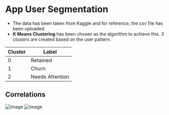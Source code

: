 # App User Segmentation

* The data has been taken from Kaggle and for reference, the csv file has been uploaded.
* **K Means Clustering** has been chosen as the algorithm to achieve this. *_3 clusters_* are created based on the user pattern.

Cluster | Label
------------- | -------------
0 | Retained
1  | Churn
2  | Needs Attention

## Correlations
![image](https://user-images.githubusercontent.com/66629830/227716147-2a6bef58-b7f4-4387-97d3-8f30590b6536.png)
![image](https://user-images.githubusercontent.com/66629830/227716168-4ea1d747-e2a8-4f75-83d6-736f251434f7.png)



